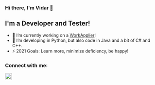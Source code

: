 ### Hi there, I'm Vidar 👋

## I'm a Developer and Tester!
- 🔭 I’m currently working on a [WorkApplier][workapplier]!
- 🌱 I’m developing in Python, but also code in Java and a bit of C# and C++.
- ⚡ 2021 Goals: Learn more, minimize deficiency, be happy!

### Connect with me:
[<img align="left" alt="codeSTACKr | LinkedIn" width="22px" src="https://cdn.jsdelivr.net/npm/simple-icons@v3/icons/linkedin.svg" />][linkedin]

[linkedin]: https://www.linkedin.com/in/vidar-zingmark-29a353186/
[workapplier]: https://github.com/Vodrech/WorkApplier
